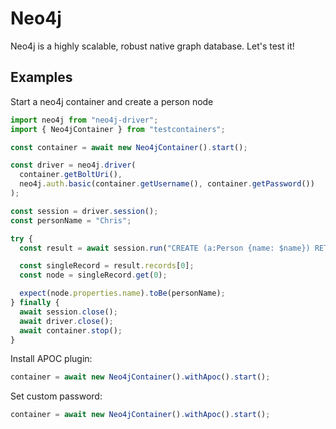 # Neo4j

Neo4j is a highly scalable, robust native graph database.
Let's test it!

## Examples

Start a neo4j container and create a person node

```typescript
import neo4j from "neo4j-driver";
import { Neo4jContainer } from "testcontainers";

const container = await new Neo4jContainer().start();

const driver = neo4j.driver(
  container.getBoltUri(),
  neo4j.auth.basic(container.getUsername(), container.getPassword())
);

const session = driver.session();
const personName = "Chris";

try {
  const result = await session.run("CREATE (a:Person {name: $name}) RETURN a", { name: personName });

  const singleRecord = result.records[0];
  const node = singleRecord.get(0);

  expect(node.properties.name).toBe(personName);
} finally {
  await session.close();
  await driver.close();
  await container.stop();
}
```

Install APOC plugin:

```typescript
container = await new Neo4jContainer().withApoc().start();
  ```

Set custom password:

```typescript
container = await new Neo4jContainer().withApoc().start();
  ```
